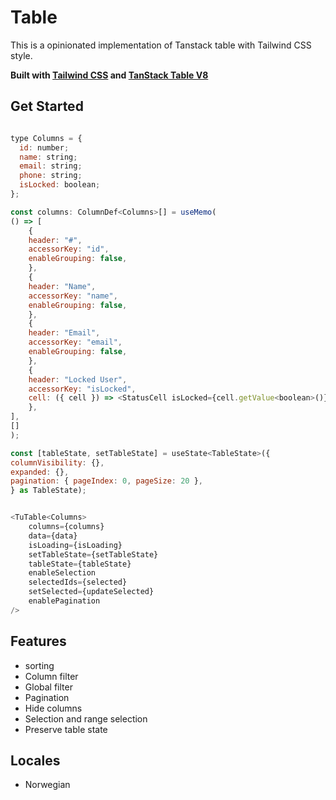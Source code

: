 # Table

This is a opinionated implementation of Tanstack table with Tailwind CSS style.

 __Built with [Tailwind CSS](https://tailwindcss.com/) and [TanStack Table V8](https://tanstack.com/table/v8)__

## Get Started

```javascript

type Columns = {
  id: number;
  name: string;
  email: string;
  phone: string;
  isLocked: boolean;
};

const columns: ColumnDef<Columns>[] = useMemo(
() => [
    {
    header: "#",
    accessorKey: "id",
    enableGrouping: false,
    },
    {
    header: "Name",
    accessorKey: "name",
    enableGrouping: false,
    },
    {
    header: "Email",
    accessorKey: "email",
    enableGrouping: false,
    },
    {
    header: "Locked User",
    accessorKey: "isLocked",
    cell: ({ cell }) => <StatusCell isLocked={cell.getValue<boolean>()} />,
    },
],
[]
);

const [tableState, setTableState] = useState<TableState>({
columnVisibility: {},
expanded: {},
pagination: { pageIndex: 0, pageSize: 20 },
} as TableState);


<TuTable<Columns>
    columns={columns}
    data={data}
    isLoading={isLoading}
    setTableState={setTableState}
    tableState={tableState}
    enableSelection
    selectedIds={selected}
    setSelected={updateSelected}
    enablePagination
/>
```

## Features

- sorting
- Column filter
- Global filter
- Pagination
- Hide columns
- Selection and range selection
- Preserve table state

## Locales

- Norwegian
